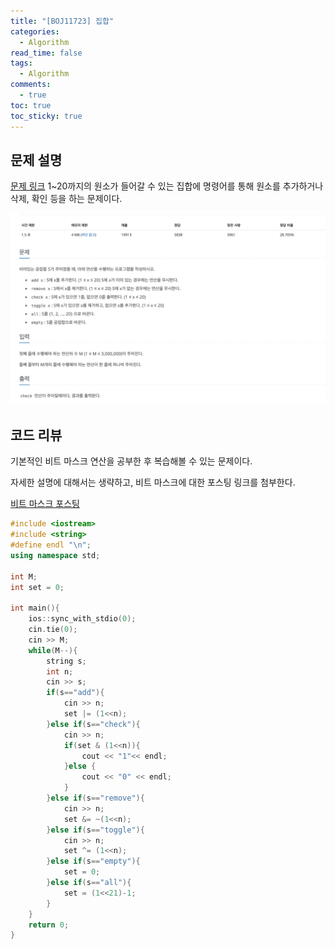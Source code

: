 ```yaml
---
title: "[BOJ11723] 집합"
categories:
  - Algorithm
read_time: false
tags:
  - Algorithm
comments:
  - true
toc: true
toc_sticky: true
---
```

## 문제 설명
[문제 링크](https://www.acmicpc.net/problem/11723)
1~20까지의 원소가 들어갈 수 있는 집합에 명령어를 통해 원소를 추가하거나 삭제, 확인 등을 하는 문제이다.


![](/assets/img/Algorithm/202003221.png)

## 코드 리뷰
기본적인 비트 마스크 연산을 공부한 후 복습해볼 수 있는 문제이다.

자세한 설명에 대해서는 생략하고, 비트 마스크에 대한 포스팅 링크를 첨부한다.

[비트 마스크 포스팅](https://sangwoo0727.github.io/algorithm/Algorithm-Bitmask/)

```cpp
#include <iostream>
#include <string>
#define endl "\n";
using namespace std;

int M;
int set = 0;

int main(){
    ios::sync_with_stdio(0);
    cin.tie(0);
    cin >> M;
    while(M--){
        string s;
        int n;
        cin >> s;
        if(s=="add"){
            cin >> n;
            set |= (1<<n);
        }else if(s=="check"){
            cin >> n;
            if(set & (1<<n)){
                cout << "1"<< endl;
            }else {
                cout << "0" << endl;
            }
        }else if(s=="remove"){
            cin >> n;
            set &= ~(1<<n);
        }else if(s=="toggle"){
            cin >> n;
            set ^= (1<<n);
        }else if(s=="empty"){
            set = 0;
        }else if(s=="all"){
            set = (1<<21)-1;
        }
    }
    return 0;
}
```
